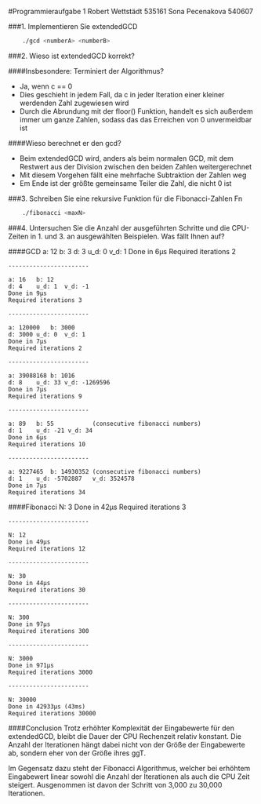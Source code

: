 #Programmieraufgabe 1
    Robert Wettstädt 535161
    Sona Pecenakova 540607


###1. Implementieren Sie extendedGCD
```bash
    ./gcd <numberA> <numberB>
```


###2. Wieso ist extendedGCD korrekt?

####Insbesondere: Terminiert der Algorithmus?
* Ja, wenn c == 0
* Dies geschieht in jedem Fall, da c in jeder Iteration einer kleiner werdenden Zahl zugewiesen wird
* Durch die Abrundung mit der floor() Funktion, handelt es sich außerdem immer um ganze Zahlen, sodass das das Erreichen von 0 unvermeidbar ist

####Wieso berechnet er den gcd?
* Beim extendedGCD wird, anders als beim normalen GCD, mit dem Restwert aus der Division zwischen den beiden Zahlen weitergerechnet
* Mit diesem Vorgehen fällt eine mehrfache Subtraktion der Zahlen weg
* Em Ende ist der größte gemeinsame Teiler die Zahl, die nicht 0 ist


###3. Schreiben Sie eine rekursive Funktion für die Fibonacci-Zahlen Fn
```bash
    ./fibonacci <maxN>
```


###4. Untersuchen Sie die Anzahl der ausgeführten Schritte und die CPU-Zeiten in 1. und 3. an ausgewählten Beispielen. Was fällt Ihnen auf?

####GCD
    a: 12   b: 3
    d: 3    u_d: 0  v_d: 1
    Done in 6μs
    Required iterations 2

    -----------------------

    a: 16   b: 12
    d: 4    u_d: 1  v_d: -1
    Done in 9μs
    Required iterations 3

    -----------------------

    a: 120000   b: 3000
    d: 3000 u_d: 0  v_d: 1
    Done in 7μs
    Required iterations 2

    -----------------------

    a: 39088168 b: 1016
    d: 8    u_d: 33 v_d: -1269596
    Done in 7μs
    Required iterations 9

    -----------------------

    a: 89   b: 55           (consecutive fibonacci numbers)
    d: 1    u_d: -21 v_d: 34
    Done in 6μs
    Required iterations 10

    -----------------------

    a: 9227465  b: 14930352 (consecutive fibonacci numbers)
    d: 1    u_d: -5702887   v_d: 3524578
    Done in 7μs
    Required iterations 34

####Fibonacci
    N: 3
    Done in 42μs
    Required iterations 3

    -----------------------

    N: 12
    Done in 49μs
    Required iterations 12

    -----------------------

    N: 30
    Done in 44μs
    Required iterations 30

    -----------------------

    N: 300
    Done in 97μs
    Required iterations 300

    -----------------------

    N: 3000
    Done in 971μs
    Required iterations 3000

    -----------------------

    N: 30000
    Done in 42933μs (43ms)
    Required iterations 30000

####Conclusion
Trotz erhöhter Komplexität der Eingabewerte für den extendedGCD, bleibt die Dauer der CPU Rechenzeit relativ konstant. Die Anzahl der Iterationen hängt dabei nicht von der Größe der Eingabewerte ab, sondern eher von der Größe ihres ggT.

Im Gegensatz dazu steht der Fibonacci Algorithmus, welcher bei erhöhtem Eingabewert linear sowohl die Anzahl der Iterationen als auch die CPU Zeit steigert. Ausgenommen ist davon der Schritt von 3,000 zu 30,000 Iterationen.
